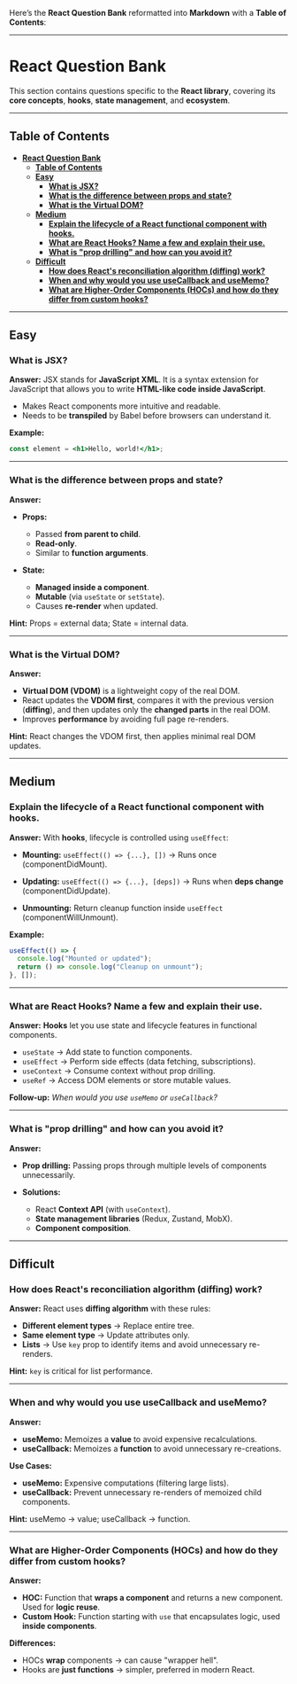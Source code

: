 Here’s the **React Question Bank** reformatted into **Markdown** with a **Table of Contents**:

---

# **React Question Bank**

This section contains questions specific to the **React library**, covering its **core concepts**, **hooks**, **state management**, and **ecosystem**.

---

## **Table of Contents**

- [**React Question Bank**](#react-question-bank)
  - [**Table of Contents**](#table-of-contents)
  - [**Easy**](#easy)
    - [**What is JSX?**](#what-is-jsx)
    - [**What is the difference between props and state?**](#what-is-the-difference-between-props-and-state)
    - [**What is the Virtual DOM?**](#what-is-the-virtual-dom)
  - [**Medium**](#medium)
    - [**Explain the lifecycle of a React functional component with hooks.**](#explain-the-lifecycle-of-a-react-functional-component-with-hooks)
    - [**What are React Hooks? Name a few and explain their use.**](#what-are-react-hooks-name-a-few-and-explain-their-use)
    - [**What is "prop drilling" and how can you avoid it?**](#what-is-prop-drilling-and-how-can-you-avoid-it)
  - [**Difficult**](#difficult)
    - [**How does React's reconciliation algorithm (diffing) work?**](#how-does-reacts-reconciliation-algorithm-diffing-work)
    - [**When and why would you use useCallback and useMemo?**](#when-and-why-would-you-use-usecallback-and-usememo)
    - [**What are Higher-Order Components (HOCs) and how do they differ from custom hooks?**](#what-are-higher-order-components-hocs-and-how-do-they-differ-from-custom-hooks)

---

## **Easy**

### **What is JSX?**

**Answer:**
JSX stands for **JavaScript XML**. It is a syntax extension for JavaScript that allows you to write **HTML-like code inside JavaScript**.

* Makes React components more intuitive and readable.
* Needs to be **transpiled** by Babel before browsers can understand it.

**Example:**

```jsx
const element = <h1>Hello, world!</h1>;
```

---

### **What is the difference between props and state?**

**Answer:**

* **Props:**

  * Passed **from parent to child**.
  * **Read-only**.
  * Similar to **function arguments**.

* **State:**

  * **Managed inside a component**.
  * **Mutable** (via `useState` or `setState`).
  * Causes **re-render** when updated.

**Hint:** Props = external data; State = internal data.

---

### **What is the Virtual DOM?**

**Answer:**

* **Virtual DOM (VDOM)** is a lightweight copy of the real DOM.
* React updates the **VDOM first**, compares it with the previous version (**diffing**), and then updates only the **changed parts** in the real DOM.
* Improves **performance** by avoiding full page re-renders.

**Hint:** React changes the VDOM first, then applies minimal real DOM updates.

---

## **Medium**

### **Explain the lifecycle of a React functional component with hooks.**

**Answer:**
With **hooks**, lifecycle is controlled using `useEffect`:

* **Mounting:**
  `useEffect(() => {...}, [])` → Runs once (componentDidMount).

* **Updating:**
  `useEffect(() => {...}, [deps])` → Runs when **deps change** (componentDidUpdate).

* **Unmounting:**
  Return cleanup function inside `useEffect` (componentWillUnmount).

**Example:**

```jsx
useEffect(() => {
  console.log("Mounted or updated");
  return () => console.log("Cleanup on unmount");
}, []);
```

---

### **What are React Hooks? Name a few and explain their use.**

**Answer:**
**Hooks** let you use state and lifecycle features in functional components.

* `useState` → Add state to function components.
* `useEffect` → Perform side effects (data fetching, subscriptions).
* `useContext` → Consume context without prop drilling.
* `useRef` → Access DOM elements or store mutable values.

**Follow-up:** *When would you use `useMemo` or `useCallback`?*

---

### **What is "prop drilling" and how can you avoid it?**

**Answer:**

* **Prop drilling:** Passing props through multiple levels of components unnecessarily.
* **Solutions:**

  * React **Context API** (with `useContext`).
  * **State management libraries** (Redux, Zustand, MobX).
  * **Component composition**.

---

## **Difficult**

### **How does React's reconciliation algorithm (diffing) work?**

**Answer:**
React uses **diffing algorithm** with these rules:

* **Different element types** → Replace entire tree.
* **Same element type** → Update attributes only.
* **Lists** → Use `key` prop to identify items and avoid unnecessary re-renders.

**Hint:** `key` is critical for list performance.

---

### **When and why would you use useCallback and useMemo?**

**Answer:**

* **useMemo:** Memoizes a **value** to avoid expensive recalculations.
* **useCallback:** Memoizes a **function** to avoid unnecessary re-creations.

**Use Cases:**

* **useMemo:** Expensive computations (filtering large lists).
* **useCallback:** Prevent unnecessary re-renders of memoized child components.

**Hint:** useMemo → value; useCallback → function.

---

### **What are Higher-Order Components (HOCs) and how do they differ from custom hooks?**

**Answer:**

* **HOC:** Function that **wraps a component** and returns a new component. Used for **logic reuse**.
* **Custom Hook:** Function starting with `use` that encapsulates logic, used **inside components**.

**Differences:**

* HOCs **wrap** components → can cause "wrapper hell".
* Hooks are **just functions** → simpler, preferred in modern React.
